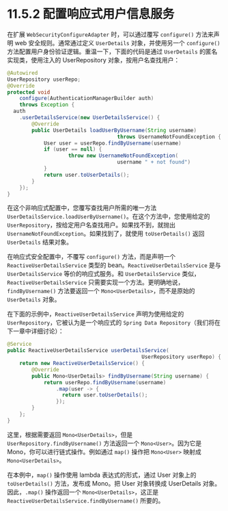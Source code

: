 # 11.5.2 配置响应式用户信息服务


在扩展 `WebSecurityConfigureAdapter` 时，可以通过覆写 `configure()` 方法来声明 web 安全规则。通常通过定义 `UserDetails` 对象，并使用另一个 `configure()` 方法配置用户身份验证逻辑。重温一下，下面的代码是通过 `UserDetails` 的匿名实现类，使用注入的 UserRepository 对象，按用户名查找用户：

```java
@Autowired
UserRepository userRepo;
@Override
protected void
    configure(AuthenticationManagerBuilder auth) 
    throws Exception {
  auth
    .userDetailsService(new UserDetailsService() {
        @Override
        public UserDetails loadUserByUsername(String username)
                                    throws UsernameNotFoundException {
            User user = userRepo.findByUsername(username)
            if (user == null) {
                    throw new UsernameNotFoundException(
                                    username " + not found")
            }
            return user.toUserDetails();
        }
    });
}
```

在这个非响应式配置中，您覆写查找用户所需的唯一方法 `UserDetailsService.loadUserByUsername()`。在这个方法中，您使用给定的 `UserRepository`，按给定用户名查找用户。如果找不到，就抛出 `UsernameNotFoundException`。如果找到了，就使用 `toUserDetails()` 返回 `UserDetails` 结果对象。

在响应式安全配置中，不覆写 `configure()` 方法，而是声明一个 `ReactiveUserDetailsService` 类型的 bean。`ReactiveUserDetailsService` 是与 `UserDetailsService` 等价的响应式服务。和 `UserDetailsService` 类似，`ReactiveUserDetailsService` 只需要实现一个方法。更明确地说，`findByUsername()` 方法要返回一个 `Mono<UserDetails>`，而不是原始的 `UserDetails` 对象。

在下面的示例中，`ReactiveUserDetailsService` 声明为使用给定的 `UserRepository`，它被认为是一个响应式的 `Spring Data Repository`（我们将在下一章中详细讨论）：

```java
@Service
public ReactiveUserDetailsService userDetailsService(
                                            UserRepository userRepo) {
    return new ReactiveUserDetailsService() {
        @Override
        public Mono<UserDetails> findByUsername(String username) {
            return userRepo.findByUsername(username)
                .map(user -> {
                  return user.toUserDetails();
                });
        }
    };
}
```
这里，根据需要返回 `Mono<UserDetails>`，但是 `UserRepository.findByUsername()` 方法返回一个 `Mono<User>`。因为它是 Mono，你可以进行链式操作。例如通过 `map()` 操作把 `Mono<User>` 映射成 `Mono<UserDetails>`。

在本例中，`map()` 操作使用 lambda 表达式的形式，通过 User 对象上的 `toUserDetails()` 方法，发布成 Mono。把 User 对象转换成 UserDetails 对象。因此，`.map()` 操作返回一个 `Mono<UserDetails>`，这正是 `ReactiveUserDetailsService.findByUsername()` 所要的。


